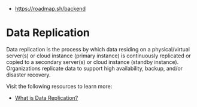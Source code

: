 



- https://roadmap.sh/backend

# Data Replication

Data replication is the process by which data residing on a  physical/virtual server(s) or cloud instance (primary instance) is  continuously replicated or copied to a secondary server(s) or cloud  instance (standby instance). Organizations replicate data to support  high availability, backup, and/or disaster recovery.

Visit the following resources to learn more:

- [What is Data Replication?](https://youtu.be/fUrKt-AQYtE)